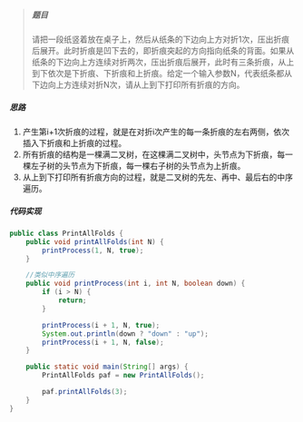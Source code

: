 > ##### 题目
>
> 请把一段纸竖着放在桌子上，然后从纸条的下边向上方对折1次，压出折痕后展开。此时折痕是凹下去的，即折痕突起的方向指向纸条的背面。如果从纸条的下边向上方连续对折两次，压出折痕后展开，此时有三条折痕，从上到下依次是下折痕、下折痕和上折痕。给定一个输入参数N，代表纸条都从下边向上方连续对折N次，请从上到下打印所有折痕的方向。

##### 思路

1. 产生第i+1次折痕的过程，就是在对折i次产生的每一条折痕的左右两侧，依次插入下折痕和上折痕的过程。
2. 所有折痕的结构是一棵满二叉树，在这棵满二叉树中，头节点为下折痕，每一棵左子树的头节点为下折痕，每一棵右子树的头节点为上折痕。
3. 从上到下打印所有折痕方向的过程，就是二叉树的先左、再中、最后右的中序遍历。

##### 代码实现

```java
public class PrintAllFolds {
    public void printAllFolds(int N) {
        printProcess(1, N, true);
    }

    //类似中序遍历
    public void printProcess(int i, int N, boolean down) {
        if (i > N) {
            return;
        }

        printProcess(i + 1, N, true);
        System.out.println(down ? "down" : "up");
        printProcess(i + 1, N, false);
    }

    public static void main(String[] args) {
        PrintAllFolds paf = new PrintAllFolds();

        paf.printAllFolds(3);
    }
}
```

